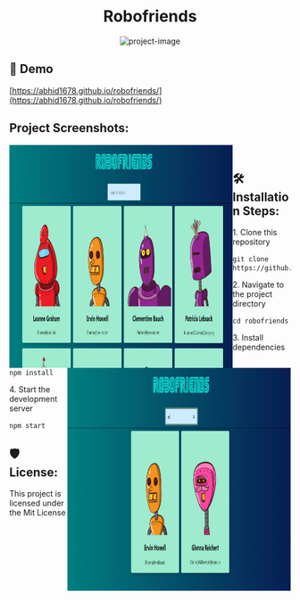 <h1 align="center" id="title">Robofriends</h1>

<p align="center"><img src="https://socialify.git.ci/AbhiD1678/robofriends/image?description=1&amp;descriptionEditable=A%20basic%20React%20website%20that%20can%20dynamically%20search%20users%20using%20its%20%20%20%20%20%20%20%20%20%20%20%20%20%20search%20functionality%20&amp;language=1&amp;name=1&amp;owner=1&amp;theme=Auto" alt="project-image"></p>

<h2>🚀 Demo</h2>

[https://abhid1678.github.io/robofriends/](https://abhid1678.github.io/robofriends/)

<h2>Project Screenshots:</h2>
<div>
<img src="https://github.com/AbhiD1678/robofriends/blob/master/Capture.PNG" alt="project-screenshot" width="400" height="400" align='left' />
<img src="https://github.com/AbhiD1678/robofriends/blob/master/1.PNG" alt="project-screenshot" width="400" height="400" align='right' />
<br/>
</div>

<h2>🛠️ Installation Steps:</h2>

<p>1. Clone this repository</p>

```
git clone https://github.com/AbhiD1678/robofriends.git
```

<p>2. Navigate to the project directory</p>

```
cd robofriends
```

<p>3. Install dependencies</p>

```
npm install
```

<p>4. Start the development server</p>

```
npm start
```

<h2>🛡️ License:</h2>

This project is licensed under the Mit License
